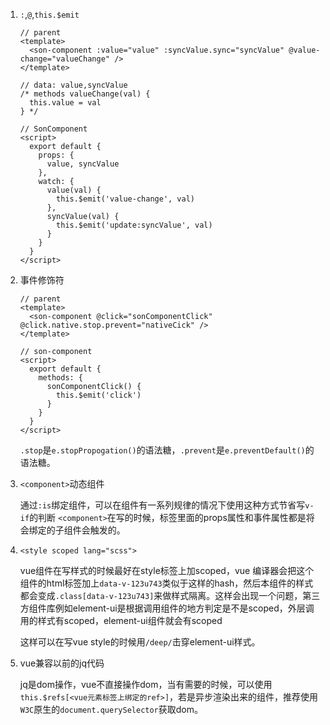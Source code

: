 1. `:`,`@`,`this.$emit`
    ```vue
    // parent
    <template>
      <son-component :value="value" :syncValue.sync="syncValue" @value-change="valueChange" />
    </template>

    // data: value,syncValue
    /* methods valueChange(val) {
      this.value = val
    } */
    ```

    ```vue
    // SonComponent
    <script>
      export default {
        props: {
          value, syncValue
        },
        watch: {
          value(val) {
            this.$emit('value-change', val)
          },
          syncValue(val) {
            this.$emit('update:syncValue', val)
          }
        }
      }
    </script>
    ```
2. 事件修饰符
    ```vue
    // parent
    <template>
      <son-component @click="sonComponentClick" @click.native.stop.prevent="nativeCick" />
    </template>
    ```

    ```vue
    // son-component
    <script>
      export default {
        methods: {
          sonComponentClick() {
            this.$emit('click')
          }
        }
      }
    </script>
    ```

    `.stop`是`e.stopPropogation()`的语法糖，`.prevent`是`e.preventDefault()`的语法糖。
3. `<component>`动态组件

    通过`:is`绑定组件，可以在组件有一系列规律的情况下使用这种方式节省写`v-if`的判断
    `<component>`在写的时候，标签里面的props属性和事件属性都是将会绑定的子组件会触发的。
4. `<style scoped lang="scss">`

    vue组件在写样式的时候最好在style标签上加scoped，vue 编译器会把这个组件的html标签加上`data-v-123u743`类似于这样的hash，然后本组件的样式都会变成`.class[data-v-123u743]`来做样式隔离。这样会出现一个问题，第三方组件库例如element-ui是根据调用组件的地方判定是不是scoped，外层调用的样式有scoped，element-ui组件就会有scoped

    这样可以在写vue style的时候用`/deep/`击穿element-ui样式。
5. vue兼容以前的jq代码

    jq是dom操作，vue不直接操作dom，当有需要的时候，可以使用`this.$refs[<vue元素标签上绑定的ref>]`，若是异步渲染出来的组件，推荐使用`W3C`原生的`document.querySelector`获取dom。

